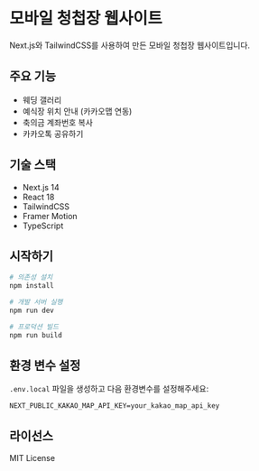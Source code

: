 # 모바일 청첩장 웹사이트

Next.js와 TailwindCSS를 사용하여 만든 모바일 청첩장 웹사이트입니다.

## 주요 기능

- 웨딩 갤러리
- 예식장 위치 안내 (카카오맵 연동)
- 축의금 계좌번호 복사
- 카카오톡 공유하기

## 기술 스택

- Next.js 14
- React 18
- TailwindCSS
- Framer Motion
- TypeScript

## 시작하기

```bash
# 의존성 설치
npm install

# 개발 서버 실행
npm run dev

# 프로덕션 빌드
npm run build
```

## 환경 변수 설정

`.env.local` 파일을 생성하고 다음 환경변수를 설정해주세요:

```
NEXT_PUBLIC_KAKAO_MAP_API_KEY=your_kakao_map_api_key
```

## 라이선스

MIT License
